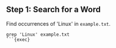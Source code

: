 ## Step 1: Search for a Word

Find occurrences of 'Linux' in `example.txt`.

```plain
grep 'Linux' example.txt
```{exec}
